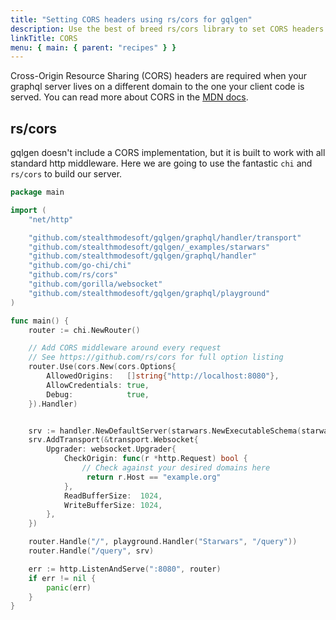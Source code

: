 ```yaml
---
title: "Setting CORS headers using rs/cors for gqlgen"
description: Use the best of breed rs/cors library to set CORS headers when working with gqlgen
linkTitle: CORS
menu: { main: { parent: "recipes" } }
---
```


Cross-Origin Resource Sharing (CORS) headers are required when your graphql server lives on a different domain to the one your client code is served. You can read more about CORS in the [MDN docs](https://developer.mozilla.org/en-US/docs/Web/HTTP/CORS).

## rs/cors

gqlgen doesn't include a CORS implementation, but it is built to work with all standard http middleware. Here we are going to use the fantastic `chi` and `rs/cors` to build our server.

```go
package main

import (
	"net/http"

	"github.com/stealthmodesoft/gqlgen/graphql/handler/transport"
	"github.com/stealthmodesoft/gqlgen/_examples/starwars"
	"github.com/stealthmodesoft/gqlgen/graphql/handler"
	"github.com/go-chi/chi"
	"github.com/rs/cors"
	"github.com/gorilla/websocket"
	"github.com/stealthmodesoft/gqlgen/graphql/playground"
)

func main() {
	router := chi.NewRouter()

	// Add CORS middleware around every request
	// See https://github.com/rs/cors for full option listing
	router.Use(cors.New(cors.Options{
		AllowedOrigins:   []string{"http://localhost:8080"},
		AllowCredentials: true,
		Debug:            true,
	}).Handler)


    srv := handler.NewDefaultServer(starwars.NewExecutableSchema(starwars.NewResolver()))
    srv.AddTransport(&transport.Websocket{
        Upgrader: websocket.Upgrader{
            CheckOrigin: func(r *http.Request) bool {
                // Check against your desired domains here
                 return r.Host == "example.org"
            },
            ReadBufferSize:  1024,
            WriteBufferSize: 1024,
        },
    })

	router.Handle("/", playground.Handler("Starwars", "/query"))
	router.Handle("/query", srv)

	err := http.ListenAndServe(":8080", router)
	if err != nil {
		panic(err)
	}
}

```
